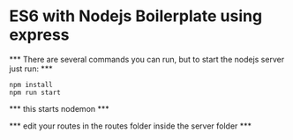# ES6 with Nodejs Boilerplate using express

*** There are several commands you can run, but to start the nodejs server just run:  ***

```
npm install 
npm run start
```
*** this starts nodemon ***

*** edit your routes in the routes folder inside the server folder ***